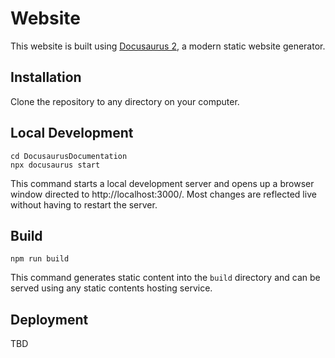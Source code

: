 # Website

This website is built using [Docusaurus 2](https://docusaurus.io/), a modern static website generator.

## Installation

Clone the repository to any directory on your computer.

## Local Development

```
cd DocusaurusDocumentation
npx docusaurus start
```
This command starts a local development server and opens up a browser window directed to http://localhost:3000/. Most changes are reflected live without having to restart the server.

## Build

```
npm run build
```
This command generates static content into the `build` directory and can be served using any static contents hosting service.

## Deployment

TBD
